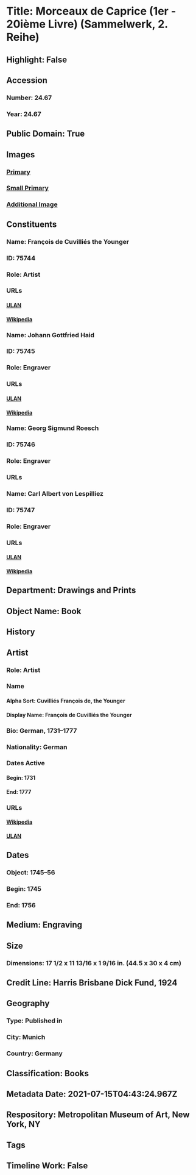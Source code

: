 # Title: Morceaux de Caprice (1er - 20ième Livre) (Sammelwerk, 2. Reihe)
## Highlight: False
## Accession
### Number: 24.67
### Year: 24.67
## Public Domain: True
## Images
### [Primary](https://images.metmuseum.org/CRDImages/dp/original/MM4975.jpg)
### [Small Primary](https://images.metmuseum.org/CRDImages/dp/web-large/MM4975.jpg)
### [Additional Image](https://images.metmuseum.org/CRDImages/dp/original/MM7841.jpg)
## Constituents
### Name: François de Cuvilliés the Younger
### ID: 75744
### Role: Artist
### URLs
#### [ULAN](http://vocab.getty.edu/page/ulan/500013655)
#### [Wikipedia](https://www.wikidata.org/wiki/Q96500)
### Name: Johann Gottfried Haid
### ID: 75745
### Role: Engraver
### URLs
#### [ULAN](http://vocab.getty.edu/page/ulan/500017546)
#### [Wikipedia](https://www.wikidata.org/wiki/Q5783104)
### Name: Georg Sigmund Roesch
### ID: 75746
### Role: Engraver
### URLs
### Name: Carl Albert von Lespilliez
### ID: 75747
### Role: Engraver
### URLs
#### [ULAN](http://vocab.getty.edu/page/ulan/500014589)
#### [Wikipedia](https://www.wikidata.org/wiki/Q5039808)
## Department: Drawings and Prints
## Object Name: Book
## History
## Artist
### Role: Artist
### Name
#### Alpha Sort: Cuvilliés François de, the Younger
#### Display Name: François de Cuvilliés the Younger
### Bio: German, 1731–1777
### Nationality: German
### Dates Active
#### Begin: 1731
#### End: 1777
### URLs
#### [Wikipedia](https://www.wikidata.org/wiki/Q96500)
#### [ULAN](http://vocab.getty.edu/page/ulan/500013655)
## Dates
### Object: 1745–56
### Begin: 1745
### End: 1756
## Medium: Engraving
## Size
### Dimensions: 17 1/2 x 11 13/16 x 1 9/16 in.  (44.5 x 30 x 4 cm)
## Credit Line: Harris Brisbane Dick Fund, 1924
## Geography
### Type: Published in
### City: Munich
### Country: Germany
## Classification: Books
## Metadata Date: 2021-07-15T04:43:24.967Z
## Respository: Metropolitan Museum of Art, New York, NY
## Tags
## Timeline Work: False
